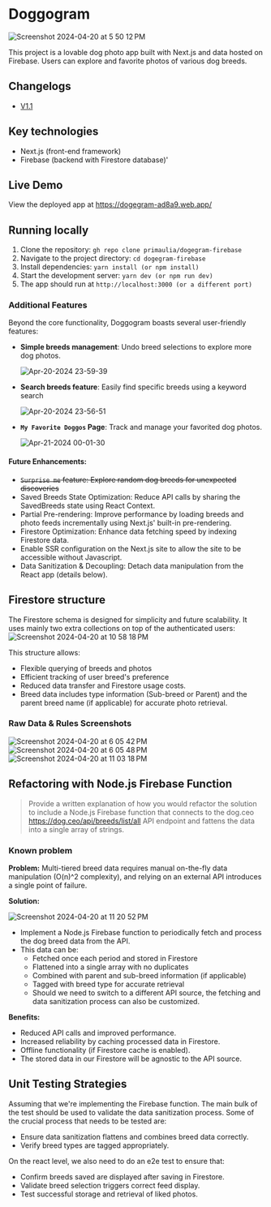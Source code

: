# Doggogram

![Screenshot 2024-04-20 at 5 50 12 PM](https://github.com/primaulia/dogegram-firebase/assets/1294303/9bd0c6d6-246f-46b3-8e3e-0d0ac3a9abe7)

This project is a lovable dog photo app built with Next.js and data hosted on Firebase. Users can explore and favorite photos of various dog breeds.

## Changelogs

- [V1.1](https://github.com/primaulia/dogegram-firebase/releases/tag/v1.1)

## Key technologies

- Next.js (front-end framework)
- Firebase (backend with Firestore database)'

## Live Demo

View the deployed app at https://dogegram-ad8a9.web.app/

## Running locally

1. Clone the repository: `gh repo clone primaulia/dogegram-firebase`
2. Navigate to the project directory: `cd dogegram-firebase`
3. Install dependencies: `yarn install (or npm install)`
4. Start the development server: `yarn dev (or npm run dev)`
5. The app should run at `http://localhost:3000 (or a different port)`
 
### Additional Features

Beyond the core functionality, Doggogram boasts several user-friendly features:

- **Simple breeds management**: Undo breed selections to explore more dog photos.
  
  ![Apr-20-2024 23-59-39](https://github.com/primaulia/dogegram-firebase/assets/1294303/8f30c3e0-ff75-4bcc-b12f-45033caaa0e9)
  
- **Search breeds feature**: Easily find specific breeds using a keyword search  

  ![Apr-20-2024 23-56-51](https://github.com/primaulia/dogegram-firebase/assets/1294303/a927889c-5517-4d13-8481-90e05d27519c)

- **`My Favorite Doggos` Page**: Track and manage your favorited dog photos.
  
  ![Apr-21-2024 00-01-30](https://github.com/primaulia/dogegram-firebase/assets/1294303/f83d7b93-99c7-4895-acd6-58c55fb30252)

#### Future Enhancements:
- ~~`Surprise me` feature: Explore random dog breeds for unexpected discoveries~~
- Saved Breeds State Optimization: Reduce API calls by sharing the SavedBreeds state using React Context.
- Partial Pre-rendering: Improve performance by loading breeds and photo feeds incrementally using Next.js' built-in pre-rendering.
- Firestore Optimization: Enhance data fetching speed by indexing Firestore data.
- Enable SSR configuration on the Next.js site to allow the site to be accessible without Javascript.
- Data Sanitization & Decoupling: Detach data manipulation from the React app (details below).

## Firestore structure

The Firestore schema is designed for simplicity and future scalability. It uses mainly two extra collections on top of the authenticated users:
![Screenshot 2024-04-20 at 10 58 18 PM](https://github.com/primaulia/dogegram-firebase/assets/1294303/1a1a1919-f8a8-4b0e-9623-46cf11caf1f3)

This structure allows:
- Flexible querying of breeds and photos
- Efficient tracking of user breed's preference
- Reduced data transfer and Firestore usage costs.
- Breed data includes type information (Sub-breed or Parent) and the parent breed name (if applicable) for accurate photo retrieval.

### Raw Data & Rules Screenshots
![Screenshot 2024-04-20 at 6 05 42 PM](https://github.com/primaulia/dogegram-firebase/assets/1294303/6d9689b7-6bed-4545-9dc8-2e0258b72c97)
![Screenshot 2024-04-20 at 6 05 48 PM](https://github.com/primaulia/dogegram-firebase/assets/1294303/e0babf23-b76c-4b40-b5a8-d880768bb257)
![Screenshot 2024-04-20 at 11 03 18 PM](https://github.com/primaulia/dogegram-firebase/assets/1294303/22ce530a-9dfc-4186-b569-a9e4ed12a2d5)

## Refactoring with Node.js Firebase Function

> Provide a written explanation of how you would refactor the solution to include a Node.js Firebase function that connects to the dog.ceo https://dog.ceo/api/breeds/list/all API endpoint and fattens the data into a single array of strings.

### Known problem

**Problem:** Multi-tiered breed data requires manual on-the-fly data manipulation (O(n)^2 complexity), and relying on an external API introduces a single point of failure.

**Solution:**

![Screenshot 2024-04-20 at 11 20 52 PM](https://github.com/primaulia/dogegram-firebase/assets/1294303/ce1ac494-a3c8-4a0d-a8cc-8a7a1cdca0f8)

- Implement a Node.js Firebase function to periodically fetch and process the dog breed data from the API.
- This data can be:
  - Fetched once each period and stored in Firestore
  - Flattened into a single array with no duplicates
  - Combined with parent and sub-breed information (if applicable)
  - Tagged with breed type for accurate retrieval
  - Should we need to switch to a different API source, the fetching and data sanitization process can also be customized. 
  
**Benefits:**
- Reduced API calls and improved performance.
- Increased reliability by caching processed data in Firestore.
- Offline functionality (if Firestore cache is enabled).
- The stored data in our Firestore will be agnostic to the API source.

## Unit Testing Strategies

Assuming that we're implementing the Firebase function. The main bulk of the test should be used to validate the data sanitization process. Some of the crucial process that needs to be tested are:

- Ensure data sanitization flattens and combines breed data correctly.
- Verify breed types are tagged appropriately.

On the react level, we also need to do an e2e test to ensure that:
- Confirm breeds saved are displayed after saving in Firestore.
- Validate breed selection triggers correct feed display.
- Test successful storage and retrieval of liked photos.
